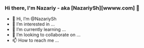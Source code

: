 ### Hi there, I'm Nazariy - aka [NazariySh][wwww.com] 👋


- 👋 Hi, I’m @NazariySh
- 👀 I’m interested in ...
- 🌱 I’m currently learning ...
- 💞️ I’m looking to collaborate on ...
- 📫 How to reach me ...

<!---
NazariySh/NazariySh is a ✨ special ✨ repository because its `README.md` (this file) appears on your GitHub profile.
You can click the Preview link to take a look at your changes.
--->
